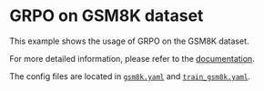 # GRPO on GSM8K dataset

This example shows the usage of GRPO on the GSM8K dataset.

For more detailed information, please refer to the [documentation](../../docs/sphinx_doc/source/tutorial/example_reasoning_basic.md).

The config files are located in [`gsm8k.yaml`](gsm8k.yaml) and [`train_gsm8k.yaml`](train_gsm8k.yaml).
